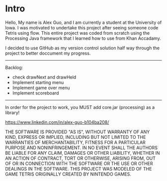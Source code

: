 # Intro
Hello, My name is Alex Guo, and I am currently a student at the University of Iowa. I was motivated to undertake this project after seeing someone code Tetris 
using flow. This entire project was coded from scratch using the Processing Java framework that I learned how to use from Khan Accadamy. 

I decided to use GitHub as my version control solution half way through the project to better doccument
my progress. 

-----------------------------------------------------------------------------------------------------------------------------------------------------------
Backlog:
- check drawNext and drawHeld
- Implement starting menu
- Implement game over menu
- Implement scoreboard

-----------------------------------------------------------------------------------------------------------------------------------------------------------
In order for the project to work, you MUST add core.jar (processing) as a library!

https://www.linkedin.com/in/alex-guo-b104ba208/

THE SOFTWARE IS PROVIDED "AS IS", WITHOUT WARRANTY OF ANY KIND, EXPRESS OR IMPLIED, INCLUDING BUT NOT LIMITED TO THE WARRANTIES OF MERCHANTABILITY, FITNESS FOR A PARTICULAR PURPOSE AND NONINFRINGEMENT. IN NO EVENT SHALL THE AUTHORS BE LIABLE FOR ANY CLAIM, DAMAGES OR OTHER LIABILITY, WHETHER IN AN ACTION OF CONTRACT, TORT OR OTHERWISE, ARISING FROM, OUT OF OR IN CONNECTION WITH THE SOFTWARE OR THE USE OR OTHER DEALINGS IN THE SOFTWARE. THIS PROJECT WAS MODELED OF THE GAME TETRIS ORIGINALLY CREATED BY NINTENDO GAMES.
